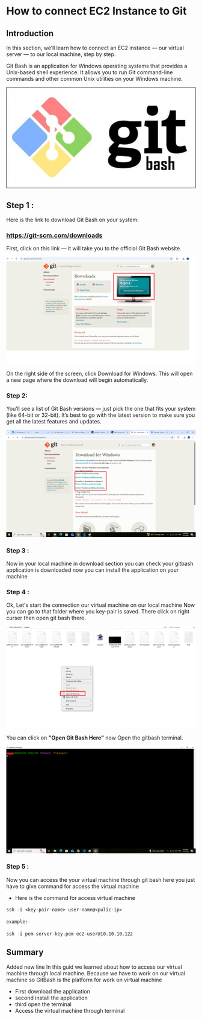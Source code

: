 # How to connect EC2 Instance to Git

## Introduction
In this section, we’ll learn how to connect an EC2 instance — our virtual server — to our local machine, step by step.

Git Bash is an application for Windows operating systems that provides a Unix-based shell experience. It allows you to run Git command-line commands and other common Unix utilities on your Windows machine.

![alt text](GitBashLogo.jpg)

## Step 1 :
Here is the link to download Git Bash on your system:

### https://git-scm.com/downloads

First, click on this link — it will take you to the official Git Bash website.

![alt text](download.png)

On the right side of the screen, click Download for Windows. This will open a new page where the download will begin automatically.

### Step 2: 
You’ll see a list of Git Bash versions — just pick the one that fits your system (like 64-bit or 32-bit). It’s best to go with the latest version to make sure you get all the latest features and updates.

![alt text](extantion.png)

### Step 3 :
Now in your local machine in download section you can check your gitbash application is downloaded now you can install the application on your machine 

### Step 4 :
Ok, Let's start the connection our virtual machine on our local machine 
Now you can go to that folder where you key-pair is saved. There click on right curser then open git bash there. 

![alt text](gitbashpath.png)

You can click on **"Open Git Bash Here"**
now Open the gitbash terminal. 

![alt text](bashterminal.png)

### Step 5 :
Now you can access the your virtual machine through git bash here 
you just have to give command for access the virtual machine 

- Here is the command for access virtual machine 

```
ssh -i <key-pair-name> user-name@<pulic-ip>

example:- 

ssh -i pem-server-key.pem ec2-user@10.10.10.122
```
## Summary
Added new line 
In this guid we learned about how to access our virtual machine through local machine. Because we have to work on our virtual machine so GitBash is the platform for work on virtual machine 
- First download the application 
- second install the application 
- third open the terminal 
- Access the virtual machine through terminal 
